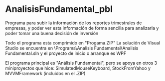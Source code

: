 # AnalisisFundamental_pbl
Programa para subir la información de los reportes trimestrales de empresas, y poder ver esta información de forma sencilla para analizarla y poder tomar una buena decisión de inversión


Todo el programa esta comprimido en "Progama.ZIP" 
La solución de Visual Studio se encuentra en \Programa\Analisis Fundamental\Analisis Fundamental.sln
y el proyecto de inicio o arranque es WPF

El programa principal es "Análisis Fundamental", pero se apoya en otros 3 miniproyectos que hice: SimulatedMouseKeyboard, StockFromYahoo y MVVMFramework (incluidos en el .ZIP)

